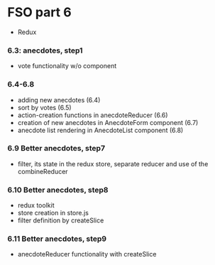 # FSO part 6

  - Redux

### 6.3: anecdotes, step1
  - vote functionality w/o component


### 6.4-6.8
  - adding new anecdotes (6.4)
  - sort by votes  (6.5)
  - action-creation functions in anecdoteReducer (6.6)
  - creation of new anecdotes in AnecdoteForm component (6.7)
  - anecdote list rendering in AnecdoteList component (6.8)

### 6.9 Better anecdotes, step7
  - filter, its state in the redux store, separate reducer and use of the combineReducer

### 6.10 Better anecdotes, step8
  - redux toolkit
  - store creation in store.js
  - filter definition by createSlice

### 6.11 Better anecdotes, step9
  - anecdoteReducer functionality with createSlice